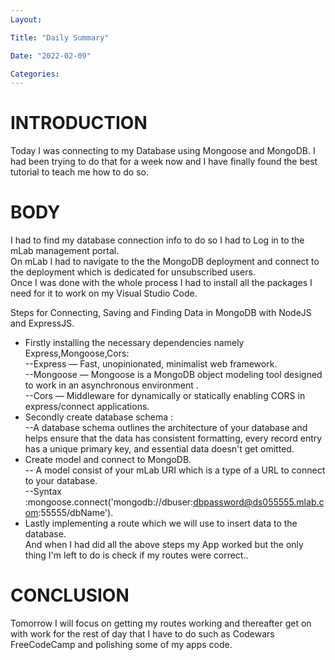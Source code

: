 ```yaml
---
Layout:

Title: "Daily Summary"

Date: "2022-02-09"

Categories:
---
```


# INTRODUCTION

Today I was connecting to my Database using Mongoose and MongoDB.
I had been trying to do that for a week now and I have finally found the best tutorial to teach me how to do so.

# BODY

I had to find my database connection info to do so I had to Log in to the mLab management portal.</br> On mLab I had to navigate to the the MongoDB deployment and connect to the deployment which is dedicated for unsubscribed users.</br>Once I was done with the whole process I had to install all the packages I need for it to work on my Visual Studio Code.</br>

Steps for Connecting, Saving and Finding Data in MongoDB with NodeJS and ExpressJS.</br>

- Firstly installing the necessary dependencies namely Express,Mongoose,Cors:</br>
  --Express — Fast, unopinionated, minimalist web framework.</br>
  --Mongoose — Mongoose is a MongoDB object modeling tool designed to work in an asynchronous environment .</br>
  --Cors — Middleware for dynamically or statically enabling CORS in express/connect applications.</br>
- Secondly create database schema :</br>
  --A database schema outlines the architecture of your database and helps ensure that the data has consistent formatting, every record entry has a unique primary key, and essential data doesn't get omitted.</br>
- Create model and connect to MongoDB.</br>
  -- A model consist of your mLab URI which is a type of a URL to connect to your database.</br>
  --Syntax :mongoose.connect('mongodb://dbuser:dbpassword@ds055555.mlab.com:55555/dbName').</br>
- Lastly implementing a route which we will use to insert data to the database.</br>
  And when I had did all the above steps my App worked but the only thing I'm left to do is check if my routes were correct..</br>

# CONCLUSION

Tomorrow I will focus on getting my routes working and thereafter get on with work for the rest of day that I have to do such as Codewars FreeCodeCamp and polishing some of my apps code.</br>
